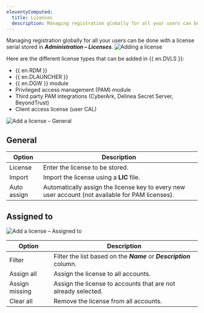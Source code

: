 ```yaml
---
eleventyComputed:
  title: Licenses
  description: Managing registration globally for all your users can be done with a license serial stored in Administration – Licenses.
---
```

Managing registration globally for all your users can be done with a license serial stored in ***Administration – Licenses***.
![Adding a license](https://cdnweb.devolutions.net/docs/DVLS2009_2024_1.png)

Here are the different license types that can be added in {{ en.DVLS }}:
* {{ en.RDM }}
* {{ en.DLAUNCHER }}
* {{ en.DGW }} module
* Privileged access management (PAM) module
* Third party PAM integrations (CyberArk, Delinea Secret Server, BeyondTrust)
* Client access license (user CAL)

![Add a license – General](https://cdnweb.devolutions.net/docs/DVLS2020_2024_1.png)

## General
| Option      | Description                                                                                      |
|-------------|--------------------------------------------------------------------------------------------------|
| License     | Enter the license to be stored.                                                                  |
| Import      | Import the license using a **LIC** file.                                                         |
| Auto assign | Automatically assign the license key to every new user account (not available for PAM licenses). |

## Assigned to
![Add a license – Assigned to](https://cdnweb.devolutions.net/docs/DVLS2021_2024_1.png)

| Option         | Description                                                          |
|----------------|----------------------------------------------------------------------|
| Filter         | Filter the list based on the ***Name*** or ***Description*** column. |
| Assign all     | Assign the license to all accounts.                                  |
| Assign missing | Assign the license to accounts that are not already selected.        |
| Clear all      | Remove the license from all accounts.                                |